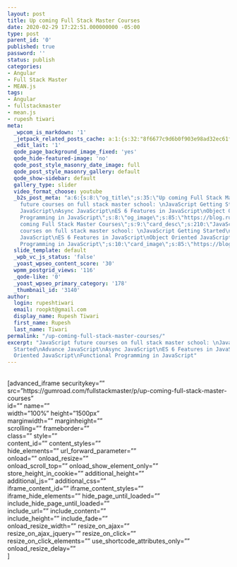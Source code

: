 ```yaml
---
layout: post
title: Up coming Full Stack Master Courses
date: 2020-02-29 17:22:51.000000000 -05:00
type: post
parent_id: '0'
published: true
password: ''
status: publish
categories:
- Angular
- Full Stack Master
- MEAN.js
tags:
- Angular
- fullstackmaster
- mean.js
- rupesh tiwari
meta:
  _wpcom_is_markdown: '1'
  _jetpack_related_posts_cache: a:1:{s:32:"8f6677c9d6b0f903e98ad32ec61f8deb";a:2:{s:7:"expires";i:1594760538;s:7:"payload";a:3:{i:0;a:1:{s:2:"id";i:3308;}i:1;a:1:{s:2:"id";i:3163;}i:2;a:1:{s:2:"id";i:1084;}}}}
  _edit_last: '1'
  qode_page_background_image_fixed: 'yes'
  qode_hide-featured-image: 'no'
  qode_post_style_masonry_date_image: full
  qode_post_style_masonry_gallery: default
  qode_show-sidebar: default
  gallery_type: slider
  video_format_choose: youtube
  _b2s_post_meta: "a:6:{s:8:\"og_title\";s:35:\"Up coming Full Stack Master Courses\";s:7:\"og_desc\";s:210:\"JavaScript
    future courses on full stack master school: \nJavaScript Getting Started\nAdvance
    JavaScript\nAsync JavaScript\nES 6 Features in JavaScript\nObject Oriented JavaScript\nFunctional
    Programming in JavaScript\";s:8:\"og_image\";s:85:\"https://blog.rupeshtiwari.com/wp-content/uploads/2020/02/Thumbnail-Final-Design-4.png\";s:10:\"card_title\";s:35:\"Up
    coming Full Stack Master Courses\";s:9:\"card_desc\";s:210:\"JavaScript future
    courses on full stack master school: \nJavaScript Getting Started\nAdvance JavaScript\nAsync
    JavaScript\nES 6 Features in JavaScript\nObject Oriented JavaScript\nFunctional
    Programming in JavaScript\";s:10:\"card_image\";s:85:\"https://blog.rupeshtiwari.com/wp-content/uploads/2020/02/Thumbnail-Final-Design-4.png\";}"
  slide_template: default
  _wpb_vc_js_status: 'false'
  _yoast_wpseo_content_score: '30'
  wpmm_postgrid_views: '116'
  _qode-like: '0'
  _yoast_wpseo_primary_category: '178'
  _thumbnail_id: '3140'
author:
  login: rupeshtiwari
  email: roopkt@gmail.com
  display_name: Rupesh Tiwari
  first_name: Rupesh
  last_name: Tiwari
permalink: "/up-coming-full-stack-master-courses/"
excerpt: "JavaScript future courses on full stack master school: \nJavaScript Getting
  Started\nAdvance JavaScript\nAsync JavaScript\nES 6 Features in JavaScript\nObject
  Oriented JavaScript\nFunctional Programming in JavaScript"
---
```

<p><!-- wp:html --><br />
[advanced_iframe securitykey=”” src=”https://gumroad.com/fullstackmaster/p/up-coming-full-stack-master-courses”<br />
id=”” name=””<br />
width=”100%” height=”1500px”<br />
marginwidth=”” marginheight=””<br />
scrolling=”” frameborder=””<br />
class=”” style=””<br />
content_id=”” content_styles=””<br />
hide_elements=”” url_forward_parameter=””<br />
onload=”” onload_resize=””<br />
onload_scroll_top=”” onload_show_element_only=””<br />
store_height_in_cookie=”” additional_height=””<br />
additional_js=”” additional_css=””<br />
iframe_content_id=”” iframe_content_styles=””<br />
iframe_hide_elements=”” hide_page_until_loaded=””<br />
include_hide_page_until_loaded=””<br />
include_url=”” include_content=””<br />
include_height=”” include_fade=””<br />
onload_resize_width=”” resize_on_ajax=””<br />
resize_on_ajax_jquery=”” resize_on_click=””<br />
resize_on_click_elements=”” use_shortcode_attributes_only=””<br />
onload_resize_delay=””<br />
]<br />
<!-- /wp:html --></p>
